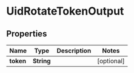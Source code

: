 

# UidRotateTokenOutput

## Properties

Name | Type | Description | Notes
------------ | ------------- | ------------- | -------------
**token** | **String** |  |  [optional]



